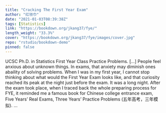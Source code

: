 ```yaml
---
title: "Cracking The First Year Exam"
author: "红领巾"
date: "2021-01-03T08:39:38Z"
tags: [Statistics]
link: "https://bookdown.org/jkang37/fye/"
length_weight: "33.3%"
cover: "https://bookdown.org/jkang37/fye/images/cover.jpg"
repo: "rstudio/bookdown-demo"
pinned: false
---
```


UCSC Ph.D. in Statistics First Year Class Practice Problems. [...] People feel anxious about unknown things. In exams, that anxiety may diminish ones abaility of solving problems. When I was in my first year, I cannot stop thinking about what would the First Year Exam looks like, and that curiosity reached its peak at the night just before the exam. It was a long night. After the exam took place, when I traced back the whole preparing process for FYE, it reminded me a famous book for Chinese college entrance exam, Five Years’ Real Exams, Three Years’ Practice Problems (五年高考，三年模拟). ...
